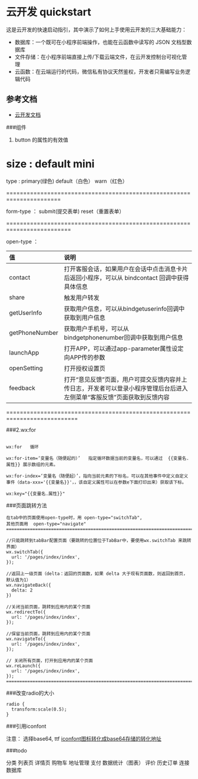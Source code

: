 # 云开发 quickstart

这是云开发的快速启动指引，其中演示了如何上手使用云开发的三大基础能力：

- 数据库：一个既可在小程序前端操作，也能在云函数中读写的 JSON 文档型数据库
- 文件存储：在小程序前端直接上传/下载云端文件，在云开发控制台可视化管理
- 云函数：在云端运行的代码，微信私有协议天然鉴权，开发者只需编写业务逻辑代码

## 参考文档

- [云开发文档](https://developers.weixin.qq.com/miniprogram/dev/wxcloud/basis/getting-started.html)

###组件

1. button 的属性的有效值

size :  default    mini
=======================================================================

type : primary(绿色)    default（白色）   warn（红色）

======================================================================

form-type ： submit(提交表单)    reset（重置表单）

=========================================================================

open-type ： 

| 值 | 说明 |
|:-|:-|
|  contact |  打开客服会话，如果用户在会话中点击消息卡片后返回小程序，可以从 bindcontact 回调中获得具体信息 |
| share	 |  触发用户转发 |
|  getUserInfo |  获取用户信息，可以从bindgetuserinfo回调中获取到用户信息 |
|  getPhoneNumber | 	获取用户手机号，可以从bindgetphonenumber回调中获取到用户信息 |
|  launchApp |  打开APP，可以通过app-parameter属性设定向APP传的参数 |
|  openSetting  |  打开授权设置页 |
|  feedback |  打开“意见反馈”页面，用户可提交反馈内容并上传日志，开发者可以登录小程序管理后台后进入左侧菜单“客服反馈”页面获取到反馈内容 |
 
===========================================================================

###2.wx:for
```

wx:for   循环

wx:for-item=‘变量名（随便起的）’   指定循环数据当前的变量名，可以通过  {{变量名.属性}} 展示数组的元素。

wx:for-index=‘变量名（随便起）’，指向当前元素的下标名，可以在其他事件中定义自定义事件（data-xxx='{{变量名}}'，，该自定义属性可以在参数e下面打印出来）获取该下标。

wx:key="{{变量名.属性}}"
```

###页面跳转方法
```
在tab中的页面使用open-type时，用 open-type="switchTab",
其他页面用  open-type="navigate"
==============================================================================================

//只能跳转到tabBar配置页面（要跳转的位置位于TabBar中，要使用wx.switchTab 来跳转界面）
wx.switchTab({
  url: '/pages/index/index',
});
 
//返回上一级页面（delta：返回的页面数，如果 delta 大于现有页面数，则返回到首页，默认值为1）
wx.navigateBack({
  delta: 2
})
 
//关闭当前页面，跳转到应用内的某个页面
wx.redirectTo({
  url: '/pages/index/index',
});
 
//保留当前页面，跳转到应用内的某个页面
wx.navigateTo({
  url: '/pages/index/index',
});
 
// 关闭所有页面，打开到应用内的某个页面
wx.reLaunch({
  url: '/pages/index/index',
});
==============================================================================================
```

###改变radio的大小
```
radio {
  transform:scale(0.5);
}
```

###引用iconfont

注意： 选择base64, ttf
[iconfont图标转化成base64存储的转化地址](https://transfonter.org/)


###todo

分类
列表页
详情页
购物车
地址管理
支付
数据统计（图表）
评价
历史订单
连接数据库
